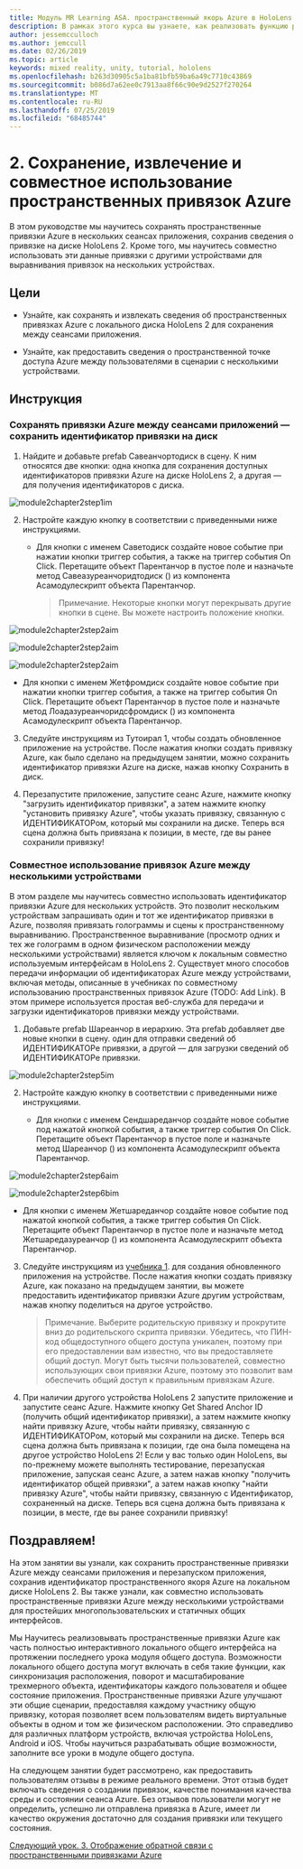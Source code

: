 ```yaml
---
title: Модуль MR Learning ASA. пространственный якорь Azure в HoloLens 2
description: В рамках этого курса вы узнаете, как реализовать функцию распознавания лиц Azure в приложении смешанной реальности.
author: jessemcculloch
ms.author: jemccull
ms.date: 02/26/2019
ms.topic: article
keywords: mixed reality, unity, tutorial, hololens
ms.openlocfilehash: b263d30905c5a1ba81bfb59ba6a49c7710c43869
ms.sourcegitcommit: b086d7a62ee0c7913aa8f66c90e9d2527f270264
ms.translationtype: MT
ms.contentlocale: ru-RU
ms.lasthandoff: 07/25/2019
ms.locfileid: "68485744"
---
```

# <a name="2-saving-retrieving-and-sharing-azure-spatial-anchors"></a>2. Сохранение, извлечение и совместное использование пространственных привязок Azure

В этом руководстве мы научитесь сохранять пространственные привязки Azure в нескольких сеансах приложения, сохранив сведения о привязке на диске HoloLens 2. Кроме того, мы научитесь совместно использовать эти данные привязки с другими устройствами для выравнивания привязок на нескольких устройствах.

## <a name="objectives"></a>Цели

* Узнайте, как сохранять и извлекать сведения об пространственных привязках Azure с локального диска HoloLens 2 для сохранения между сеансами приложения.

* Узнайте, как предоставить сведения о пространственной точке доступа Azure между пользователями в сценарии с несколькими устройствами.

## <a name="instructions"></a>Инструкция

### <a name="persist-azure-anchors-between-app-sessions---save-anchor-id-to-disk"></a>Сохранять привязки Azure между сеансами приложений — сохранить идентификатор привязки на диск

1. Найдите и добавьте prefab Савеанчортодиск в сцену. К ним относятся две кнопки: одна кнопка для сохранения доступных идентификаторов привязки Azure на диске HoloLens 2, а другая — для получения идентификаторов с диска.

![module2chapter2step1im](images/module2chapter2step1im.PNG)

2. Настройте каждую кнопку в соответствии с приведенными ниже инструкциями.

   - Для кнопки с именем Саветодиск создайте новое событие при нажатии кнопки триггер события, а также на триггер события On Click. Перетащите объект Парентанчор в пустое поле и назначьте метод Савеазуреанчоридтодиск () из компонента Асамодулескрипт объекта Парентанчор.
   
     > Примечание. Некоторые кнопки могут перекрывать другие кнопки в сцене. Вы можете настроить положение кнопки.

![module2chapter2step2aim](images/module2chapter2step2aim.PNG)

![module2chapter2step2aim](images/module2chapter2step2bim.PNG)

![module2chapter2step2aim](images/module2chapter2step2cim.PNG)


   - Для кнопки с именем Жетфромдиск создайте новое событие при нажатии кнопки триггер события, а также на триггер события On Click. Перетащите объект Парентанчор в пустое поле и назначьте метод Лоадазуреанчоридсфромдиск () из компонента Асамодулескрипт объекта Парентанчор.

3. Следуйте инструкциям из Тутоирал 1, чтобы создать обновленное приложение на устройстве. После нажатия кнопки создать привязку Azure, как было сделано на предыдущем занятии, можно сохранить идентификатор привязки Azure на диске, нажав кнопку Сохранить в диск.

4. Перезапустите приложение, запустите сеанс Azure, нажмите кнопку "загрузить идентификатор привязки", а затем нажмите кнопку "установить привязку Azure", чтобы указать привязку, связанную с ИДЕНТИФИКАТОРом, который мы сохранили на диске. Теперь вся сцена должна быть привязана к позиции, в месте, где вы ранее сохранили привязку!

### <a name="share-azure-anchors-between-multiple-devices"></a>Совместное использование привязок Azure между несколькими устройствами

В этом разделе мы научитесь совместно использовать идентификатор привязки Azure для нескольких устройств. Это позволит нескольким устройствам запрашивать один и тот же идентификатор привязки в Azure, позволяя привязать голограммы и сцены к пространственному выравниванию. Пространственное выравнивание (просмотр одних и тех же голограмм в одном физическом расположении между несколькими устройствами) является ключом к локальным совместно используемым интерфейсам в HoloLens 2. Существует много способов передачи информации об идентификаторах Azure между устройствами, включая методы, описанные в учебниках по совместному использованию пространственных привязок Azure (TODO: Add Link). В этом примере используется простая веб-служба для передачи и загрузки идентификаторов привязки между устройствами.

1. Добавьте prefab Шареанчор в иерархию. Эта prefab добавляет две новые кнопки в сцену. один для отправки сведений об ИДЕНТИФИКАТОРе привязки, а другой — для загрузки сведений об ИДЕНТИФИКАТОРе привязки. 

![module2chapter2step5im](images/module2chapter2step5im.PNG)

2. Настройте каждую кнопку в соответствии с приведенными ниже инструкциями.

   - Для кнопки с именем Сендшареданчор создайте новое событие под нажатой кнопкой события, а также триггер события On Click. Перетащите объект Парентанчор в пустое поле и назначьте метод Шареанчор () из компонента Асамодулескрипт объекта Парентанчор.

![module2chapter2step6aim](images/module2chapter2step6aim.PNG)

![module2chapter2step6bim](images/module2chapter2step6bim.PNG)

   - Для кнопки с именем Жетшареданчор создайте новое событие под нажатой кнопкой события, а также триггер события On Click. Перетащите объект Парентанчор в пустое поле и назначьте метод Жетшаредазуреанчор () из компонента Асамодулескрипт объекта Парентанчор.

3. Следуйте инструкциям из [учебника 1](mrlearning-base-ch1.md). для создания обновленного приложения на устройстве. После нажатия кнопки создать привязку Azure, как показано на предыдущем занятии, вы можете предоставить идентификатор привязки Azure другим устройствам, нажав кнопку поделиться на другое устройство.

   > Примечание. Выберите родительскую привязку и прокрутите вниз до родительского скрипта привязки. Убедитесь, что ПИН-код общедоступного общего доступа уникален, поэтому при его предоставлении вам известно, что вы предоставляете общий доступ. Могут быть тысячи пользователей, совместно использующих свои привязки Azure, поэтому это позволит вам обеспечить общий доступ к правильным привязкам Azure.

4. При наличии другого устройства HoloLens 2 запустите приложение и запустите сеанс Azure. Нажмите кнопку Get Shared Anchor ID (получить общий идентификатор привязки), а затем нажмите кнопку найти привязку Azure, чтобы найти привязку, связанную с ИДЕНТИФИКАТОРом, который мы сохранили на диске. Теперь вся сцена должна быть привязана к позиции, где она была помещена на другое устройство HoloLens 2! Если у вас только один HoloLens, вы по-прежнему можете выполнять тестирование, перезапуская приложение, запуская сеанс Azure, а затем нажав кнопку "получить идентификатор общей привязки", а затем нажав кнопку "найти привязку Azure", чтобы найти привязку, связанную с Идентификатор, сохраненный на диске. Теперь вся сцена должна быть привязана к позиции, в месте, где вы ранее сохранили привязку!

## <a name="congratulations"></a>Поздравляем!
На этом занятии вы узнали, как сохранить пространственные привязки Azure между сеансами приложения и перезапуском приложения, сохранив идентификатор пространственного якоря Azure на локальном диске HoloLens 2. Вы также узнали, как совместно использовать пространственные привязки Azure между несколькими устройствами для простейших многопользовательских и статичных общих интерфейсов.

Мы Научитесь реализовывать пространственные привязки Azure как часть полностью интерактивного локального общего интерфейса на протяжении последнего урока модуля общего доступа. Возможности локального общего доступа могут включать в себя такие функции, как синхронизация расположения, поворот и масштабирование трехмерного объекта, идентификаторы каждого пользователя и общее состояние приложения. Пространственные привязки Azure улучшают эти общие сценарии, предоставляя каждому участнику общую привязку, которая позволяет всем пользователям видеть виртуальные объекты в одном и том же физическом расположении. Это справедливо для различных платформ устройств, включая устройства HoloLens, Android и iOS. Чтобы научиться разрабатывать общие возможности, заполните все уроки в модуле общего доступа.

На следующем занятии будет рассмотрено, как предоставить пользователям отзывы в режиме реального времени. Этот отзыв будет включать сведения о создании привязок, качестве понимания качества среды и состоянии сеанса Azure. Без отзывов пользователи могут не определить, успешно ли отправлена привязка в Azure, имеет ли качество окружения достаточно для создания привязки или текущего состояния.

[Следующий урок. 3. Отображение обратной связи с пространственными привязками Azure](mrlearning-asa-ch3.md)

